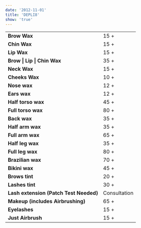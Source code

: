 ```yaml
---
date: '2012-11-01'
title: 'DEPLI8'
show: 'true'
---
```


<table style="padding-bottom: 1.25rem">
  <tr><td><strong>Brow Wax</strong></td>            <td><span>15 +</span> </td></tr>
  <tr><td><strong>Chin Wax</strong></td>            <td><span>15 +</span></td></tr>
  <tr><td><strong>Lip Wax</strong></td>             <td><span>15 +</span></td></tr>
  <tr><td><strong>Brow | Lip | Chin Wax</strong></td>   <td><span>35 +</span></td></tr>
  <tr><td><strong>Neck Wax</strong></td>            <td><span>15 +</span></td></tr>
  <tr><td><strong>Cheeks Wax</strong></td>          <td><span>10 +</span></td></tr>
  <tr><td><strong>Nose wax</strong></td>            <td><span>12 +</span></td></tr>
  <tr><td><strong>Ears wax</strong></td>            <td><span>12 +</span></td></tr>
  <tr><td><strong>Half torso wax</strong></td>      <td><span>45 +</span></td></tr>
  <tr><td><strong>Full torso wax</strong></td>      <td><span>80 +</span></td></tr>
  <tr><td><strong>Back wax</strong></td>                  <td><span>35 +</span></td></tr>
  <tr><td><strong>Half arm wax</strong></td>      <td><span>35 +</span></td></tr>
  <tr><td><strong>Full arm wax</strong></td>      <td><span>65 +</span></td></tr>
  <tr><td><strong>Half leg wax</strong></td>      <td><span>35 +</span></td></tr>
  <tr><td><strong>Full leg wax</strong></td>      <td><span>80 +</span></td></tr>

  <tr><td><strong>Brazilian wax</strong></td>             <td><span>70 +</span></td></tr>
  <tr><td><strong>Bikini wax</strong></td>                <td><span>45 +</span></td></tr>
  <tr><td><strong>Brows tint</strong></td>                <td><span>20 +</span></td></tr>
  <tr><td><strong>Lashes tint</strong></td>               <td><span>30 +</span></td></tr>
  <tr><td><strong>Lash extension (Patch Test Needed)</strong></td>            <td><span>Consultation</span></td></tr>
  <!-- <tr><td><strong></strong></td>                          <td><em>Patch Test Needed</em></td></tr> -->
    <tr><td><strong>Makeup (includes Airbrushing)</strong></td>            <td><span>65 +</span></td></tr>
      <tr><td><strong>Eyelashes</strong></td>            <td><span>15 +</span></td></tr>
        <tr><td><strong>Just Airbrush</strong></td>            <td><span>15 +</span></td></tr>

</table>
